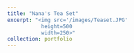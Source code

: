 ```yaml
---
title: "Nana's Tea Set"
excerpt: "<img src='/images/Teaset.JPG'
           height=500
           width=250>"
collection: portfolio
---
```


 
